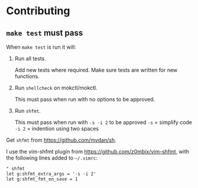 # Contributing

## `make test` must pass

When `make test` is run it will:

1. Run all tests.
   
   Add new tests where required.
   Make sure tests are written for new functions.

2. Run `shellcheck` on mokctl/mokctl.
   
   This must pass when run with no options to be approved.

3. Run `shfmt`.
   
   This must pass when run with `-s -i 2` to be approved
   `-s` = simplify code
   `-i 2` = indention using two spaces

Get `shfmt` from https://github.com/mvdan/sh.

I use the vim-shfmt plugin from https://github.com/z0mbix/vim-shfmt,
with the following lines added to `~/.vimrc`:

```
" shfmt
let g:shfmt_extra_args = '-s -i 2'
let g:shfmt_fmt_on_save = 1
```
